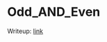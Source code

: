 # Odd\_AND\_Even

Writeup: [link](https://learnernevergiveup.wordpress.com/2018/10/29/bsidesctf-2108-odd_even)
